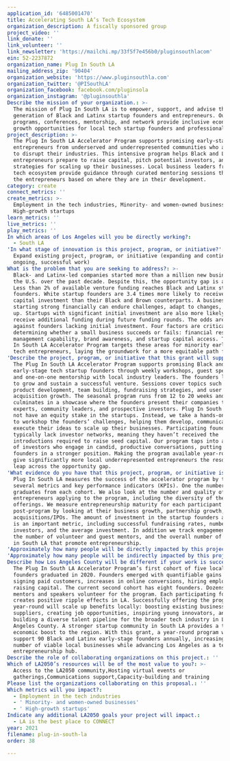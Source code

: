 ```yaml
---
application_id: '6485001470'
title: Accelerating South LA’s Tech Ecosystem
organization_description: A fiscally sponsored group
project_video: ''
link_donate: ''
link_volunteer: ''
link_newsletter: 'https://mailchi.mp/33f5f7e456b0/pluginsouthlacom'
ein: 52-2237872
organization_name: Plug In South LA
mailing_address_zip: '90404'
organization_website: 'https://www.pluginsouthla.com'
organization_twitter: '@PISouthLA'
organization_facebook: facebook.com/pluginsola
organization_instagram: '@pluginsouthla'
Describe the mission of your organization.: >-
  The mission of Plug In South LA is to empower, support, and advise the next
  generation of Black and Latinx startup founders and entrepreneurs. Our
  programs, conferences, mentorship, and network provide inclusive economic
  growth opportunities for local tech startup founders and professionals.
project_description: >-
  The Plug In South LA Accelerator Program supports promising early-stage tech
  entrepreneurs from underserved and underrepresented communities who are poised
  to disrupt their industries. This intensive program helps Black and Latinx
  entrepreneurs prepare to raise capital, pitch potential investors, and develop
  strategies for scaling up their businesses. Local business leaders from LA’s
  tech ecosystem provide guidance through curated mentoring sessions that meet
  the entrepreneurs based on where they are in their development.
category: create
connect_metrics: ''
create_metrics: >-
  Employment in the tech industries, Minority- and women-owned businesses,
  High-growth startups
learn_metrics: ''
live_metrics: ''
play_metrics: ''
In which areas of Los Angeles will you be directly working?:
  - South LA
'In what stage of innovation is this project, program, or initiative?': >-
  Expand existing project, program, or initiative (expanding and continuing
  ongoing, successful work)
What is the problem that you are seeking to address?: >-
  Black- and Latinx-led companies started more than a million new businesses in
  the U.S. over the past decade. Despite this, the opportunity gap is a chasm.
  Less than 2% of available venture funding reaches Black and Latinx startup
  founders. White startup founders are 3.4 times more likely to receive approved
  capital investment than their Black and Brown counterparts. A business
  starting strong financially can endure challenges, adapt to changes, and scale
  up. Startups with significant initial investment are also more likely to
  receive additional funding during future funding rounds. The odds are stacked
  against founders lacking initial investment. Four factors are critical in
  determining whether a small business succeeds or fails: financial resources,
  management capability, brand awareness, and startup capital access. The Plug
  In South LA Accelerator Program targets these areas for minority early-stage
  tech entrepreneurs, laying the groundwork for a more equitable path forward.
'Describe the project, program, or initiative that this grant will support to address the problem identified.': >-
  The Plug In South LA Accelerator Program supports promising Black and Latinx
  early-stage tech startup founders through weekly workshops, guest speakers,
  and one-on-one mentorship with local industry leaders. The founders learn how
  to grow and sustain a successful venture. Sessions cover topics such as
  product development, team building, fundraising strategies, and user
  acquisition growth. The seasonal program runs from 12 to 20 weeks and
  culminates in a showcase where the founders present their companies to
  experts, community leaders, and prospective investors. Plug In South LA does
  not have an equity stake in the startups. Instead, we take a hands-on approach
  to workshop the founders’ challenges, helping them develop, communicate, and
  execute their ideas to scale up their businesses. Participating founders
  typically lack investor networks, meaning they haven’t received the
  introductions required to raise seed capital. Our program taps into a network
  of investors who engage in candid, productive conversations, putting the
  founders in a stronger position. Making the program available year-round would
  give significantly more local underrepresented entrepreneurs the resources to
  leap across the opportunity gap.
'What evidence do you have that this project, program, or initiative is or will be successful, and how will you define and measure success?': >-
  Plug In South LA measures the success of the accelerator program by tracking
  several metrics and key performance indicators (KPIs). One the number of
  graduates from each cohort. We also look at the number and quality of new
  entrepreneurs applying to the program, including the diversity of their tech
  offerings. We measure entrepreneurship maturity for each participant pre- and
  post-program by looking at their business growth, partnership growth, and any
  acquisitions/IPOs. The amount of investment in the startup founders as a whole
  is an important metric, including successful fundraising rates, number of new
  investors, and the average investment. In addition we track engagement through
  the number of volunteer and guest mentors, and the overall number of programs
  in South LA that promote entrepreneurship.
'Approximately how many people will be directly impacted by this project, program, or initiative?': '90'
'Approximately how many people will be indirectly impacted by this project, program, or initiative?': '1350'
Describe how Los Angeles County will be different if your work is successful.: >-
  The Plug In South LA Accelerator Program’s first cohort of five local startup
  founders graduated in 2020. Founders emerged with quantifiable gains including
  signing paid customers, increases in online conversions, hiring employees, and
  raising capital. The current second cohort has eight founders. Dozens of
  mentors and speakers volunteer for the program. Each participating founder
  creates positive ripple effects in LA. Successfully offering the program
  year-round will scale up benefits locally: boosting existing businesses and
  suppliers, creating job opportunities, inspiring young innovators, and
  building a diverse talent pipeline for the broader tech industry in Los
  Angeles County. A stronger startup community in South LA provides a tangible
  economic boost to the region. With this grant, a year-round program will
  support 90 Black and Latinx early-stage founders annually, increasing the
  number of viable local businesses while advancing Los Angeles as a tech
  entrepreneurship hub.
Describe the role of collaborating organizations on this project.: ''
Which of LA2050’s resources will be of the most value to you?: >-
  Access to the LA2050 community,Hosting virtual events or
  gatherings,Communications support,Capacity-building and training
Please list the organizations collaborating on this proposal.: ''
Which metrics will you impact?:
  - Employment in the tech industries
  - ' Minority- and women-owned businesses'
  - ' High-growth startups'
Indicate any additional LA2050 goals your project will impact.:
  - LA is the best place to CONNECT
year: 2021
filename: plug-in-south-la
order: 38

---
```

